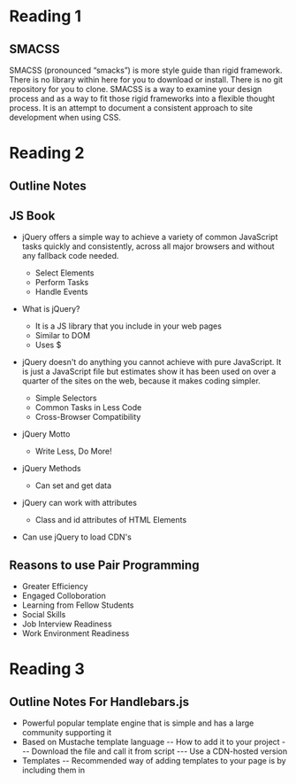 # Reading 1

## SMACSS

SMACSS (pronounced “smacks”) is more style guide than rigid framework.
There is no library within here for you to download or install. There is no git repository for you to clone.
SMACSS is a way to examine your design process and as a way to fit those rigid frameworks into a flexible thought process.
It is an attempt to document a consistent approach to site development when using CSS.

# Reading 2

## Outline Notes

## JS Book

- jQuery offers a simple way to achieve a variety of common JavaScript tasks quickly and consistently, across all major browsers and without any fallback code needed. 
  - Select Elements
  - Perform Tasks
  - Handle Events
  
- What is jQuery?
  - It is a JS library that you include in your web pages
  - Similar to DOM
  - Uses $
  
- jQuery doesn't do anything you cannot achieve with pure JavaScript. It is just a JavaScript file but estimates show it has been used on over a quarter of the sites on the web, because it makes coding simpler. 
  - Simple Selectors
  - Common Tasks in Less Code
  - Cross-Browser Compatibility
  
- jQuery Motto
  - Write Less, Do More!
  
- jQuery Methods 
  - Can set and get data

- jQuery can work with attributes
  - Class and id attributes of HTML Elements
  
- Can use jQuery to load CDN's

## Reasons to use Pair Programming
- Greater Efficiency
- Engaged Colloboration
- Learning from Fellow Students
- Social Skills
- Job Interview Readiness
- Work Environment Readiness

# Reading 3

## Outline Notes For Handlebars.js

- Powerful popular template engine that is simple and has a large community supporting it
- Based on Mustache template language
-- How to add it to your project
--- Download the file and call it from script
--- Use a CDN-hosted version
- Templates
-- Recommended way of adding templates to your page is by including them in <script> tags
-- Remember the attribute type so JS doesn't try to parse them
- Expressions
-- {{}} will get HTML escaped by handlebars
-- {{{}}} allows you to print raw HTML
- Context
-- use helpers such as:
--- #each
--- #with
-- above helpers allow you to access the properties of iterated objects
- Helpers
-- To call a helper, just use it as an expression {{helpername}}
-- You can pass parameters as well {{helpername 12345}}
-- these are passed as parameters to your helper function
- Block Helpers
-- Like reg. helpers but have an opening and a closing tag
-- To create a block helper, you again use Handlebars.registerHelper()
 

## Outline Notes for Flexbox

Basic Terminology

- Main-axis

- Main-start | Main-end

- Main size

- Cross axis

- Cross-start | Cross-end

- Cross size

Properties for the Parent (Flex Container)

- Display

- Flex-direction

- Flex-wrap

- Flex-flow

- Justify-content

- Align-items

- Align-content

Properties for the Children

- Order

- Flex-grow

- Flex-shrink

- Flex-basis

- Flex

- Align-self
 

## FlexBox Froggy

- Useful CSS playground to practice your CSS skills
 

## Official Handlebars.js Documentation:

https://handlebarsjs.com/


# Reading 4

## Outline:

Learned how water carrots and poison weeds using CSS grid commands
- grid-column-start
- grid-column-end
- grid-row: 3 / 6
- etc.

## Cheatsheet:

### Character Classes
- .	any character except newline
- \w\d\s	word, digit, whitespace
- \W\D\S	not word, digit, whitespace
- [abc]	any of a, b, or c
- [^abc]	not a, b, or c
- [a-g]	character between a & g
### Anchors
- ^abc$	start / end of the string
- \b\B	word, not-word boundary
### Escaped Characters
- \.\*\\	escaped special characters
- \t\n\r	tab, linefeed, carriage return
### Groups and Lookaround
- (abc)	capture group
- \1	backreference to group #1
- (?:abc)	non-capturing group
- (?=abc)	positive lookahead
- (?!abc)	negative lookahead
### Quantifiers and Alternation
- a*a+a?	0 or more, 1 or more, 0 or 1
- a{5}a{2,}	exactly five, two or more
- a{1,3}	between one & three
- a+?a{2,}?	match as few as possible
- ab|cd	match ab or cd

# Reading 5

## Outline

- Uses Ubuntu
- Can view logs
- Used to deploy app
- Essentially a cloud platform that lets companies and people build
  deliver, monitor, and scale applications
- Gets from idea to URL without major infrastructure issues
- Security and operations are what Heroku does well
- Data is at the heart of any app — and Heroku provides a secure, scalable database-as-a-service
- Ecosystems matter - Heroku provides over 175 Add-ons with which to instantly extend applications
- Enterprise level controls lets companies support and manage portfolios of applications
- Seamless Heroku and Salesforce data synchronization makes it easy to build innovative apps that span both   platforms
## Blogs using Heroku
- Can build your own server in under 50 lines of code
- Can incorporate tons of libraries and frameworks
- Use Node.js


# Reading 6

## Outline Notes for Node.JS

- What is Node.js
  - Node.js is a JS runtime built on Chrome's V8 JS engine. It uses an event-driven, non-blocking I/O model 
    that makes it lightweight and efficient 
- Can be downloaded via Node Packet Manager (NPM) or Version Manager
- Excellent ES6 support
  - As you’re only targeting one runtime (a specific version of the V8 engine), this means that you can         write your JavaScript using the latest and most modern syntax
  - It also means that you don’t generally have to worry about compatibility issues, as you would if you       were writing JavaScript that would run in different browsers
- Recommended to download via npm as it is the worlds largest software registry

### What is Node.js used for?
- Help automate the process of developing a modern JS app
- Can be used for anything from bundling JS files and dependencies into static assests, to running test, or   automatic code linting and style checking
- Node.js allows us to run JS on the server

### What Kind of Apps is Node.js Best For?
- Great for building API's 
- Data streaming
- Large file handling

### Advantages of Node.js
- It speaks JSON
- Works well with databases such as MongoDB

### Conclusion
JavaScript is everywhere, and Node is a vast and expansive subject


# Reading 7

## Outline Notes for API's Cont...

### Google API Keys
- Google offers many different services and many require you to sign up for an API in order to access those 
  services, such as a geocoding API, Map API, etc.
- Google is actually really good about monitoring API Keys since they are eventually tied to a live billing 
  account for someone
    - What this means is that if you post your API key in the open on GitHub, within a few hours you will 
      receive an email informing you that Google has found one or more of you API keys unsecured in an
      online environment
      
### Dark Sky API's
- Dark Sky is a weather-based API that is used to help people look up weather all over the world
- With a Dark Sky API you can:
  - Get current weather
  - Minute-by-minute forecasts out to an hour
  - Hour-by-hour and day-by-day forecasts out to seven days
  - Hour-by-hour and day-by-day observations going back decades
  - Severe weather alerts in the US, Canada, European Union member nations, and Israel
  - 2 Types of Weather API's
    - Forecast Request
      - Returns the current weather forecast for the next week
    - Time Machine Request
      - Returns the observesd or forecast weather conditions for a date in the past or future
  - Dark Sky offers a vast collection of meteorological condititons in 39 different languages
  - Pricing
    - The first 1000 API requests you maek everyday are free
    - Every API request over the free daily limit cost $0.0001
  - REQUEST TYPE
    - https://api.darksky.net/forecast/[key]/[latitude],[longitude]
  - For more info go to:  
    https://darksky.net/dev/docs
    
### Yelp API
- Request:
  - GET https://api.yelp.com/v3/businesses/search
  
- Response:
  - {
  "total": 8228,
  "businesses": [
    {
      "rating": 4,
      "price": "$",
      "phone": "+14152520800",
      "id": "E8RJkjfdcwgtyoPMjQ_Olg",
      "alias": "four-barrel-coffee-san-francisco",
      "is_closed": false,
      "categories": [
        {
          "alias": "coffee",
          "title": "Coffee & Tea"
        }
      ],
      "review_count": 1738,
      "name": "Four Barrel Coffee",
      "url": "https://www.yelp.com/biz/four-barrel-coffee-san-francisco",
      "coordinates": {
        "latitude": 37.7670169511878,
        "longitude": -122.42184275
      },
      "image_url": "http://s3-media2.fl.yelpcdn.com/bphoto/MmgtASP3l_t4tPCL1iAsCg/o.jpg",
      "location": {
        "city": "San Francisco",
        "country": "US",
        "address2": "",
        "address3": "",
        "state": "CA",
        "address1": "375 Valencia St",
        "zip_code": "94103"
      },
      "distance": 1604.23,
      "transactions": ["pickup", "delivery"]
    },
    // ...
  ],
  "region": {
    "center": {
      "latitude": 37.767413217936834,
      "longitude": -122.42820739746094
    }
  }
}

For more info on Yelp API's:
https://www.yelp.com/developers/documentation/v3/business_search

### The Movie DB API
- To register for an API key, click the  from within your account settings page. You can also view the       screenshots below for help:

- Click on your avatar or initials in the main navigation ()
- Click the "Settings" link ()
- Click the "API" link in the left sidebar ()
- Click "Create" or "click here" on the API page ()
- Please note that the API registration process is not optimized for mobile devices so you should access     these pages on a desktop computer and browser.

- Before being issued an API key you will have to agree to our terms of use. You can read that .

- A few useful tips...

- The  are useful to get the static lists of data we use throughout the database. You can find things like   the languages, countries, timezones and translations that we use. The configuration method also holds       useful image information.
- Understanding the basics of our authentication is useful.

More info about the Movie DB API:
https://developers.themoviedb.org/3/getting-started/introduction

### Eventful API's
- There are a lot of API Methods but the 2 most common are:
  - Event Search
  - Venue Search
  
  Followed by:
    - Users
    - Images
    - Performers
    - Demand
    - Categories
  
For more info about Eventful API's:
http://api.eventful.com/docs

# Reading 8 
## SQL Outline

- What is SQLBolt?
  - SQL, or Structured Query Language, is a language designed to allow both technical and non-technical         users query, manipulate, and transform data from a relational database. And due to its simplicity, SQL     databases provide safe and scalable storage for millions of websites and mobile applications
- Relational Databases
  - Represents a collection of related tables
  - Each of the tables are similar to an Excel spreadsheet, with a fixed number of named columns and any 
    number of rows of data
    
## Resources on SQL
- https://openlibra.com/en/book/a-primer-on-sql-3rd-edition

- http://www.cheat-sheets.org/sites/sql.su/

## W3Schools
- Provides resources to practice SQL

  
# Reading 9 
## Refactoring

### Concepts of Functional Programming in JS
- What is functional programming?
  - Functional programming is a programming paradigm — a style of building the structure and elements of       computer programs — that treats computation as the evaluation of mathematical functions and avoids         changing-state and mutable data
  
### Pure Functions
- It returns the same result if given the same arguments (it is also referred as deterministic)
- It does not cause any observable side effects
- It returns the same result if given the same arguments

### Immutability
- When data is immutable, its state cannot change after it’s created. If you want to change an immutable     object, you can’t. Instead, you create a new object with the new value
- In Javascript we commonly use the for loop
- With recursion, we keep our variables immutable

### Referential Transparency
- Basically, if a function consistently yields the same result for the same input, it is referentially       transparent

### Functions as First-Class Entities
- The idea of functions as first-class entities is that functions are also treated as values and used as     data
- Functions as first-class entities can
  - refer to it from constants and variables
  - pass it as a parameter to other functions
  - return it as result from other functions
  
### Higher-Order Functions
- When we talk about higher-order functions, we mean a function that either
  - takes one or more functions as arguments
  - returns a function as its result
  
### Map
- The idea of map is to transform a collection
- The map method transforms a collection by applying a function to all of its elements and building a new     collection from the returned values

### Reduce
- The idea of reduce is to receive a function and a collection, and return a value created by combining the   items
- Another way to get the total amount is to compose map and reduce


## Refactoring JavaScript for Performance and Readability
### Scenario 1

// Unrefactored code

const URLstore = [];

function makeShort(URL) {
  const rndName = Math.random().toString(36).substring(2);
  URLstore.push({[rndName]: URL});
  return rndName;
}

function getLong(shortURL) {
  for (let i = 0; i < URLstore.length; i++) {
    if (URLstore[i].hasOwnProperty(shortURL) !== false) {
      return URLstore[i][shortURL];
    }
  }
}

//////

// Refactored code

const URLstore = new Map(); // Change this to a Map

function makeShort(URL) {
  const rndName = Math.random().toString(36).substring(2);
  // Place the short URL into the Map as the key with the long URL as the value
  URLstore.set(rndName, URL);
  return rndName;
}

function getLong(shortURL) {
  // Leave the function early to avoid an unnecessary else statement
  if (URLstore.has(shortURL) === false) {
    throw 'Not in URLstore!';
  }
  return URLstore.get(shortURL); // Get the long URL out of the Map
}

### Scenario 2

// Unrefactored code

const friendlyWords = require('friendly-words');

function randomPredicate() {
  const choice = Math.floor(Math.random() * friendlyWords.predicates.length);
  return friendlyWords.predicates[choice];
}

function randomObject() {
  const choice = Math.floor(Math.random() * friendlyWords.objects.length);
  return friendlyWords.objects[choice];
}

async function createUser(email) {
  const user = { email: email };
  user.url = randomPredicate() + randomObject() + randomObject();
  await db.insert(user, 'Users')
  sendWelcomeEmail(user);
}

//////

// Refactored code

const friendlyWords = require('friendly-words');

const generateURL = user => {
  const pick = arr => arr[Math.floor(Math.random() * arr.length)];
  user.url = `${pick(friendlyWords.predicates)}-${pick(friendlyWords.objects)}` +
    `-${pick(friendlyWords.objects)}`; // This line would've been too long for linters!
};

async function createUser(email) {
  const user = { email: email };
  // The URL-creation algorithm isn't important to this function so let's abstract it away
  generateURL(user);
  await db.insert(user, 'Users')
  sendWelcomeEmail(user);
}

### Strategies

function showProfile(user) {
  if (user.authenticated === true) {
    // ..
  }
}

// Refactor into ->

function showProfile(user) {
  // People often inline such checks
  if (user.authenticated === false) { return; }
  // Stay at the function indentation level, plus less brackets
}

//////

function searchGroups(name) {
  for (let i = 0; i < continents.length; i++) {
    for (let j = 0; j < continents[i].length; j++) {
      for (let k = 0; k < continents[i][j].tags.length; k++) {
        if (continents[i][j].tags[k] === name) {
          return continents[i][j].id;
        }
      }
    }
  }
}

// Refactor into ->

function searchGroups(name) {
  for (let i = 0; i < continents.length; i++) {
    const group = continents[i]; // This code becomes self-documenting
    for (let j = 0; j < group.length; j++) {
      const tags = group[j].tags;
      for (let k = 0; k < tags.length; k++) {
        if (tags[k] === name) {
          return group[j].id; // The core of this nasty loop is clearer to read
        }
      }
    }
  }
}


//////

function cacheBust(url) {
  return url.includes('?') === true ?
    `${url}&time=${Date.now()}` :
    `${url}?time=${Date.now()}`
}

// Refactor into ->

function cacheBust(url) {
  // This throws an error on invalid URL which stops undefined behaviour
  const urlObj = new URL(url);
  urlObj.searchParams.append('time', Date.now); // Easier to skim read
  return url.toString();
}

### It's important to get your code right the first time because in many businesses there isn't much value     in refactoring. Or at least, it's hard to convince stakeholders that eventually uncared for codebases       will grind productivity to a halt

## Promise
### There are 5 static methods in the Promise class
- Promise.all
- Promise.allSettled
- Promise.race
- Promise.resolve/reject
- Promise.reject

### Summary of Promise
Promise.all(promises) – waits for all promises to resolve and returns an array of their results. If any of the given promises rejects, it becomes the error of Promise.all, and all other results are ignored.
Promise.allSettled(promises) (recently added method) – waits for all promises to settle and returns their results as an array of objects with:
state: "fulfilled" or "rejected"
value (if fulfilled) or reason (if rejected).
Promise.race(promises) – waits for the first promise to settle, and its result/error becomes the outcome.
Promise.resolve(value) – makes a resolved promise with the given value.
Promise.reject(error) – makes a rejected promise with the given error.


# Reading 10

## Call Stack
- A call stack is a mechanism for an interpreter (like the JavaScript interpreter in a web browser) to keep   track of its place in a script that calls multiple functions — what function is currently being run and     what functions are called from within that function, etc
  - What it does
    - When a script calls a function, the interpreter adds it to the call stack and then starts carrying out the function.
    - Any functions that are called by that function are added to the call stack further up, and run where their calls are reached.
    - When the current function is finished, the interpreter takes it off the stack and resumes execution where it left off in the last code listing.
    - If the stack takes up more space than it had assigned to it, it results in a "stack overflow" error.
    
### JS Call Stack
- The JavaScript engine (which is found in a hosting environment like the browser), is a single-threaded     interpreter comprising of a heap and a single call stack. The browser provides web APIs like the DOM,       AJAX, and Timers
- LIFO: When we say that the call stack, operates by the data structure principle of Last In, First Out, it   means that the last function that gets pushed into the stack is the first to be pop out, when the           function returns
### Summary
1. It is single-threaded. Meaning it can only do one thing at a time.
2. Code execution is synchronous.
3. A function invocation creates a stack frame that occupies a temporary memory.
4. It works as a LIFO — Last In, First Out data structure.

### JS Error Messaging
- Types of Error Messages
  - Reference 
  - Syntax
  - Range
  - Type
 
 
 # Reading 11 EJS
 
 ## EJS
 
 ### What is EJS?
 EJS stands for Embedded JavaScript
 
 ### EJS to Template your Node App
 - File Structure
 - Node Set-up
 - Start Up Server
 
 ### EJS Partials
 - Footer.ejs 
 - Head.ejs
 - Header.ejs
 
 ### Using EJS Partials
 - Now we have our partials defined, all we have to do is call them in the files that we need them. 
 - Let's go into index.ejs and about.ejs and use them in there. We will also define the full width and sidebar layouts here using the good old Bootstrap grid
 - Using Partials The syntax to use an EJS partial is: <% include FILENAME %>
 - The path to the partial is relative to the current file
 
 ### Other aspects of EJS to Consider
 - Single Variable
 - Looping Over Data
 - Advanced Layouts
 
## Conclusion:
- EJS let's us spin up quick applications when we don't need anything too complex 
- By using partials and having the ability to easily pass variables to our views, we can build some great     applications quickly
 


